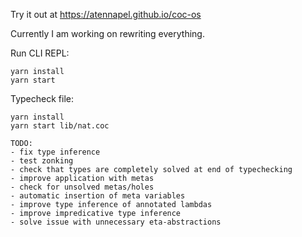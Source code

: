 Try it out at https://atennapel.github.io/coc-os

Currently I am working on rewriting everything.

Run CLI REPL:
```
yarn install
yarn start
```

Typecheck file:
```
yarn install
yarn start lib/nat.coc
```

```
TODO:
- fix type inference
- test zonking
- check that types are completely solved at end of typechecking
- improve application with metas
- check for unsolved metas/holes
- automatic insertion of meta variables
- improve type inference of annotated lambdas
- improve impredicative type inference
- solve issue with unnecessary eta-abstractions
```
